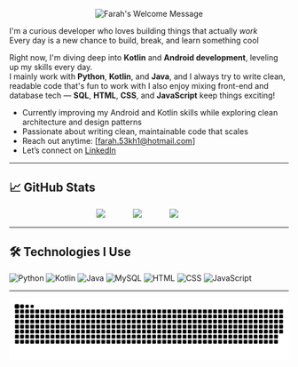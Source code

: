 <p align="center">
  <img alt="Farah's Welcome Message"
       src="https://readme-typing-svg.herokuapp.com?size=30&background=45E5FF00&center=true&vCenter=true&lines=%F0%9F%91%8B%F0%9F%8F%BC+Hey!+I'm+Farah+%F0%9F%92%AB">
</p>

I'm a curious developer who loves building things that actually *work*   
Every day is a new chance to build, break, and learn something cool 

Right now, I'm diving deep into **Kotlin** and **Android development**, leveling up my skills every day.  
I mainly work with **Python**, **Kotlin**, and **Java**, and I always try to write clean, readable code that's fun to work with 
I also enjoy mixing front-end and database tech — **SQL**, **HTML**, **CSS**, and **JavaScript** keep things exciting!

- Currently improving my Android and Kotlin skills while exploring clean architecture and design patterns  
- Passionate about writing clean, maintainable code that scales  
- Reach out anytime: [farah.53kh1@hotmail.com]  
-  Let’s connect on [LinkedIn](https://www.linkedin.com/in/farah-tabal)
---

## 📈 GitHub Stats

<p align="center">
  <img src="https://github-readme-stats.vercel.app/api?username=Farah315&show_icons=true&theme=react&hide_border=false&include_all_commits=true&count_private=true" width="400">
      
  <img src="https://github-readme-stats.vercel.app/api/top-langs/?username=Farah315&layout=compact&theme=react&hide_border=false" width="400">
      
  <img src="https://github-readme-streak-stats.herokuapp.com/?user=Farah315&theme=react&hide_border=false&include_all_commits=true&count_private=true" width="400">      
</p>

---

## 🛠️ Technologies I Use

![Python](https://img.shields.io/badge/python-3670A0?style=flat&logo=python&logoColor=ffdd54)
![Kotlin](https://img.shields.io/badge/kotlin-%230095D5.svg?style=flat&logo=kotlin&logoColor=white)
![Java](https://img.shields.io/badge/java-%23ED8B00.svg?style=flat&logo=openjdk&logoColor=white)
![MySQL](https://img.shields.io/badge/mysql-%2300f.svg?style=flat&logo=mysql&logoColor=white)
![HTML](https://img.shields.io/badge/html5-%23E34F26.svg?style=flat&logo=html5&logoColor=white)
![CSS](https://img.shields.io/badge/css3-%231572B6.svg?style=flat&logo=css3&logoColor=white)
![JavaScript](https://img.shields.io/badge/javascript-%23F7DF1E.svg?style=flat&logo=javascript&logoColor=black)

---

![Snake animation](https://github.com/JeffersonRPM/JeffersonRPM/blob/output/github-contribution-grid-snake.svg)
